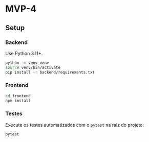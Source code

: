 # MVP-4

## Setup

### Backend

Use Python 3.11+.

```bash
python -m venv venv
source venv/bin/activate
pip install -r backend/requirements.txt
```

### Frontend

```bash
cd frontend
npm install
```

### Testes

Execute os testes automatizados com o `pytest` na raiz do projeto:

```bash
pytest
```

